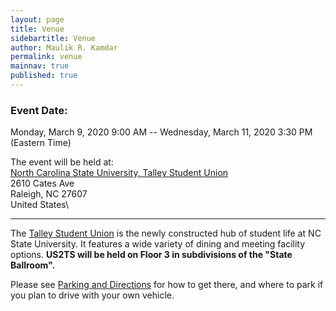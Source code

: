 ```yaml
---
layout: page
title: Venue
sidebartitle: Venue
author: Maulik R. Kamdar
permalink: venue
mainnav: true
published: true
---
```


### Event Date: 
Monday, March 9, 2020 9:00 AM -- Wednesday, March 11, 2020 3:30 PM (Eastern Time)

The event will be held at:\
[North Carolina State University, Talley Student Union](https://www.google.com/maps?q=2610+Cates+Ave+++Raleigh+NC+27607+US)\
2610 Cates Ave\
Raleigh, NC 27607\
United States\

----------------------

The [Talley Student Union](https://studentcenters.ncsu.edu/location/talley/) is the newly constructed hub of student life at NC State University. It features a wide variety of dining and meeting facility options. **US2TS will be held on Floor 3 in subdivisions of the "State Ballroom".**

Please see [Parking and Directions](https://studentcenters.ncsu.edu/facility-information/parking-directions/) for how to get there, and where to park if you plan to drive with your own vehicle.